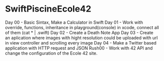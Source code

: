 # SwiftPiscineEcole42
Day 00 - Basic Sintax, Make a Calculator in Swift
Day 01 - Work with override, functions, inheritance in playground(console) in xcode, connect all of them (cat * | .swift)
Day 02 - Create a Death Note App
Day 03 - Create an aplication where images with hight resolution could be uploaded with url in view controller and scrolling every image
Day 04 - Make a Twitter based application with HTTP request and JSON
Rush00 - Work with 42 API and change the configuration of the Ecole 42 site.
